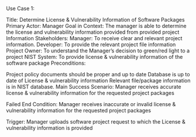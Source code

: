 
Use Case 1: 

Title: Determine License & Vulnerability Information of Software Packages 
Primary Actor: Manager 
Goal in Context: The manager is able to determine the license and vulnerability information provided from provided project Information 
Stakeholders: 
Manager: To receive clear and relevant project information. 
Developer: To provide the relevant project file information
Project Owner: To understand the Manager’s decision to green/red light to a project 
NIST System: To provide license & vulnerability information of the software package
Preconditions: 

Project policy documents should be proper and up to date 
Database is up to date of License & vulnerability information 
Relevant file/package information is in NIST database. 
Main Success Scenario: Manager receives accurate license & vulnerability information for the requested project packages

Failed End Condition: Manager receives inaccurate or invalid license & vulnerability information for the requested project packages 

Trigger: Manager uploads software project request to which the License & vulnerability information is provided 







